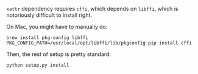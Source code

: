 
`xattr` dependency requires `cffi`, which depends on `libffi`, which is
notoriously difficult to install right.

On Mac, you might have to manually do:

    brew install pkg-config libffi
    PKG_CONFIG_PATH=/usr/local/opt/libffi/lib/pkgconfig pip install cffi


Then, the rest of setup is pretty standard:

    python setup.py install

